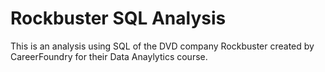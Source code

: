 # Rockbuster SQL Analysis 
This is an analysis using SQL of the DVD company Rockbuster created by CareerFoundry for their Data Anaylytics course.
